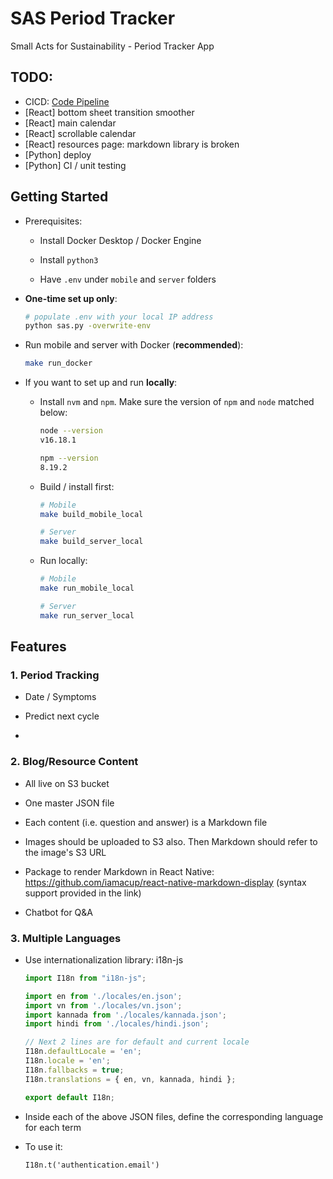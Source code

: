 # SAS Period Tracker

Small Acts for Sustainability - Period Tracker App

## TODO:

- CICD: [Code Pipeline](https://aws.amazon.com/getting-started/hands-on/continuous-deployment-pipeline/)
- [React] bottom sheet transition smoother
- [React] main calendar
- [React] scrollable calendar
- [React] resources page: markdown library is broken
- [Python] deploy
- [Python] CI / unit testing

## Getting Started

- Prerequisites:
  
  - Install Docker Desktop / Docker Engine
  
  - Install `python3`
  
  - Have `.env` under `mobile` and `server` folders

- **One-time set up only**:
  
  ```bash
  # populate .env with your local IP address
  python sas.py -overwrite-env
  ```

- Run mobile and server with Docker (**recommended**):
  
  ```bash
  make run_docker 
  ```

- If you want to set up and run **locally**:
  
  - Install `nvm` and `npm`. Make sure the version of `npm` and `node` matched below:
    
    ```bash
    node --version
    v16.18.1
    
    npm --version
    8.19.2
    ```
  
  - Build / install first:
    
    ```bash
    # Mobile
    make build_mobile_local
    
    # Server
    make build_server_local
    ```
  
  - Run locally:
    
    ```bash
    # Mobile
    make run_mobile_local
    
    # Server
    make run_server_local
    ```

## 

## Features

### 1. Period Tracking

- Date / Symptoms

- Predict next cycle

- 

### 2. Blog/Resource Content

- All live on S3 bucket

- One master JSON file

- Each content (i.e. question and answer) is a Markdown file

- Images should be uploaded to S3 also. Then Markdown should refer to the image's S3 URL

- Package to render Markdown in React Native: https://github.com/iamacup/react-native-markdown-display (syntax support provided in the link)

- Chatbot for Q&A

### 3. Multiple Languages

- Use internationalization library: i18n-js
  
  ```javascript
  import I18n from "i18n-js";
  
  import en from './locales/en.json';
  import vn from './locales/vn.json';
  import kannada from './locales/kannada.json';
  import hindi from './locales/hindi.json';
  
  // Next 2 lines are for default and current locale
  I18n.defaultLocale = 'en';
  I18n.locale = 'en';
  I18n.fallbacks = true;
  I18n.translations = { en, vn, kannada, hindi };
  
  export default I18n;
  ```

- Inside each of the above JSON files, define the corresponding language for each term

- To use it: 
  
  `I18n.t('authentication.email')`
